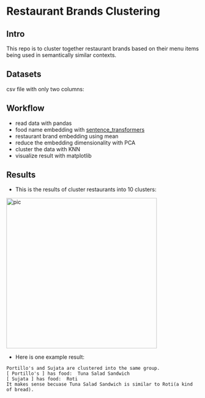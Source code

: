 # Restaurant Brands Clustering

## Intro
This repo is to cluster together restaurant brands based on their menu items being used in semantically similar contexts. 

## Datasets
csv file with only two columns: 

## Workflow
- read data with pandas
- food name embedding with [sentence_transformers](https://github.com/UKPLab/sentence-transformers)
- restaurant brand embedding using mean
- reduce the embedding dimensionality with PCA
- cluster the data with KNN
- visualize result with matplotlib

## Results
- This is the results of cluster restaurants into 10 clusters:
<img width="393" alt="pic" src="https://user-images.githubusercontent.com/30235642/177030660-f947b396-9778-49ff-a38d-0cbf2299b91f.png">

- Here is one example result:
```
Portillo's and Sujata are clustered into the same group.
[ Portillo's ] has food:  Tuna Salad Sandwich
[ Sujata ] has food:  Roti
It makes sense becuase Tuna Salad Sandwich is similar to Roti(a kind of bread).
```
